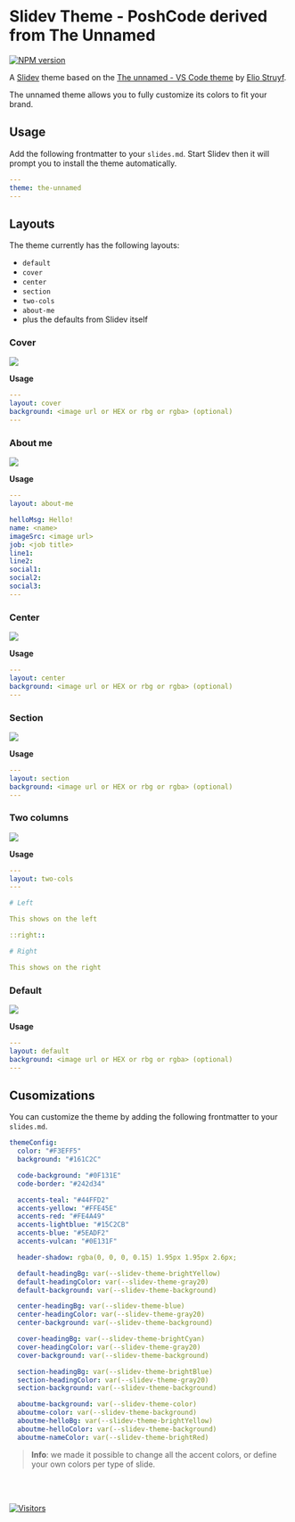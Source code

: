 # Slidev Theme - PoshCode derived from The Unnamed

[![NPM version](https://img.shields.io/npm/v/slidev-theme-the-unnamed?color=F141A8&label=)](https://www.npmjs.com/package/slidev-theme-the-unnamed)

A [Slidev](https://sli.dev/) theme based on the [The unnamed - VS Code theme](https://marketplace.visualstudio.com/items?itemName=eliostruyf.vscode-unnamed-theme) by [Elio Struyf](https://elio.dev).

The unnamed theme allows you to fully customize its colors to fit your brand.

## Usage

Add the following frontmatter to your `slides.md`. Start Slidev then it will prompt you to install the theme automatically.

```yaml
---
theme: the-unnamed
---
```

## Layouts

The theme currently has the following layouts:

- `default`
- `cover`
- `center`
- `section`
- `two-cols`
- `about-me`
- plus the defaults from Slidev itself

### Cover

![](/assets/cover.png)

**Usage**

```yaml
---
layout: cover
background: <image url or HEX or rbg or rgba> (optional)
---
```

### About me

![](/assets/about-me.png)

**Usage**

```yaml
---
layout: about-me

helloMsg: Hello!
name: <name>
imageSrc: <image url>
job: <job title>
line1:
line2:
social1:
social2:
social3:
---
```

### Center

![](/assets/center.png)

**Usage**

```yaml
---
layout: center
background: <image url or HEX or rbg or rgba> (optional)
---
```

### Section

![](/assets/section.png)

**Usage**

```yaml
---
layout: section
background: <image url or HEX or rbg or rgba> (optional)
---
```

### Two columns

![](/assets/two-cols.png)

**Usage**

```yaml
---
layout: two-cols
---

# Left

This shows on the left

::right::

# Right

This shows on the right
```

### Default

![](/assets/default.png)

**Usage**

```yaml
---
layout: default
background: <image url or HEX or rbg or rgba> (optional)
---
```

## Cusomizations

You can customize the theme by adding the following frontmatter to your `slides.md`.

```yaml
themeConfig:
  color: "#F3EFF5"
  background: "#161C2C"

  code-background: "#0F131E"
  code-border: "#242d34"

  accents-teal: "#44FFD2"
  accents-yellow: "#FFE45E"
  accents-red: "#FE4A49"
  accents-lightblue: "#15C2CB"
  accents-blue: "#5EADF2"
  accents-vulcan: "#0E131F"

  header-shadow: rgba(0, 0, 0, 0.15) 1.95px 1.95px 2.6px;

  default-headingBg: var(--slidev-theme-brightYellow)
  default-headingColor: var(--slidev-theme-gray20)
  default-background: var(--slidev-theme-background)

  center-headingBg: var(--slidev-theme-blue)
  center-headingColor: var(--slidev-theme-gray20)
  center-background: var(--slidev-theme-background)

  cover-headingBg: var(--slidev-theme-brightCyan)
  cover-headingColor: var(--slidev-theme-gray20)
  cover-background: var(--slidev-theme-background)

  section-headingBg: var(--slidev-theme-brightBlue)
  section-headingColor: var(--slidev-theme-gray20)
  section-background: var(--slidev-theme-background)

  aboutme-background: var(--slidev-theme-color)
  aboutme-color: var(--slidev-theme-background)
  aboutme-helloBg: var(--slidev-theme-brightYellow)
  aboutme-helloColor: var(--slidev-theme-background)
  aboutme-nameColor: var(--slidev-theme-brightRed)
```

> **Info**: we made it possible to change all the accent colors, or define your own colors per type of slide.

<br />
<br />

[![Visitors](https://api.visitorbadge.io/api/visitors?path=https%3A%2F%2Fgithub.com%2Festruyf%2Fslidev-theme-the-unnamed&countColor=%23F141A8)](https://visitorbadge.io/status?path=https%3A%2F%2Fgithub.com%2Festruyf%2Fslidev-theme-the-unnamed)
